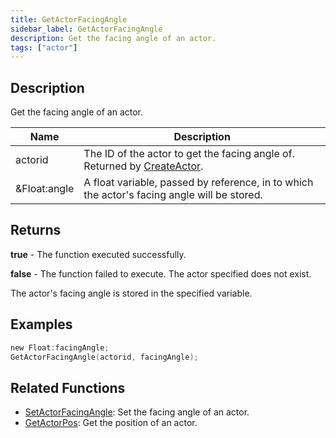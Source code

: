 ```yaml
---
title: GetActorFacingAngle
sidebar_label: GetActorFacingAngle
description: Get the facing angle of an actor.
tags: ["actor"]
---
```


<VersionWarn version='SA-MP 0.3.7' />

## Description

Get the facing angle of an actor.

| Name         | Description                                                                                 |
| ------------ | ------------------------------------------------------------------------------------------- |
| actorid      | The ID of the actor to get the facing angle of. Returned by [CreateActor](CreateActor).     |
| &Float:angle | A float variable, passed by reference, in to which the actor's facing angle will be stored. |

## Returns

**true** - The function executed successfully.

**false** - The function failed to execute. The actor specified does not exist.

The actor's facing angle is stored in the specified variable.

## Examples

```c
new Float:facingAngle;
GetActorFacingAngle(actorid, facingAngle);
```

## Related Functions

- [SetActorFacingAngle](SetActorFacingAngle): Set the facing angle of an actor.
- [GetActorPos](GetActorPos): Get the position of an actor.
